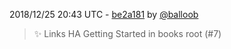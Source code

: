 2018/12/25 20:43 UTC - [be2a181](https://github.com/hassio-addons/addon-jupyterlab-lite/commit/be2a181dbe459e0c079e8af81d9ed0bc21f9c3d0) by [@balloob](https://github.com/balloob)
> :sparkles: Links HA Getting Started in books root (#7) 

